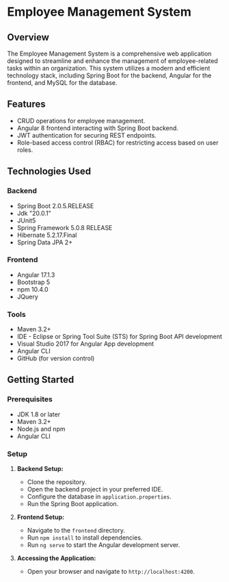 # Employee Management System

## Overview

The Employee Management System is a comprehensive web application designed to streamline and enhance the management of employee-related tasks within an organization. This system utilizes a modern and efficient technology stack, including Spring Boot for the backend, Angular for the frontend, and MySQL for the database.

## Features

- CRUD operations for employee management.
- Angular 8 frontend interacting with Spring Boot backend.
- JWT authentication for securing REST endpoints.
- Role-based access control (RBAC) for restricting access based on user roles.

## Technologies Used

### Backend

- Spring Boot 2.0.5.RELEASE
- Jdk "20.0.1"
- JUnit5
- Spring Framework 5.0.8 RELEASE
- Hibernate 5.2.17.Final
- Spring Data JPA 2+

### Frontend

- Angular 17.1.3
- Bootstrap 5
- npm 10.4.0
- JQuery

### Tools

- Maven 3.2+
- IDE - Eclipse or Spring Tool Suite (STS) for Spring Boot API development
- Visual Studio 2017 for Angular App development
- Angular CLI
- GitHub (for version control)

## Getting Started

### Prerequisites

- JDK 1.8 or later
- Maven 3.2+
- Node.js and npm
- Angular CLI

### Setup

1. **Backend Setup:**
   - Clone the repository.
   - Open the backend project in your preferred IDE.
   - Configure the database in `application.properties`.
   - Run the Spring Boot application.

2. **Frontend Setup:**
   - Navigate to the `frontend` directory.
   - Run `npm install` to install dependencies.
   - Run `ng serve` to start the Angular development server.

3. **Accessing the Application:**
   - Open your browser and navigate to `http://localhost:4200`.



 

